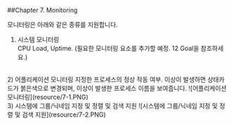 ##Chapter 7. Monitoring

모니터링은 아래와 같은 종류를 지원합니다.

1) 시스템 모니터링  
CPU Load, Uptime. (필요한 모니터링 요소를 추가할 예정. 12 Goal을 참조하세요.)

<br>
2) 어플리케이션 모니터링  
지정한 프로세스의 정상 작동 여부. 이상이 발생하면 상태카드가 붉은색으로 변경되며, 이상이 발생한 프로세스 이름을 보여줍니다.  
![어플리케이션 모니터링](resource/7-1.PNG)

<br>
3) 시스템에 그룹/닉네임 지정 및 정렬 및 검색 지원  
![시스템에 그룹/닉네임 지정 및 정렬 및 검색 지원](resource/7-2.PNG)
